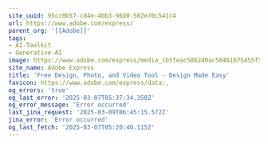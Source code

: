 ```yaml
---
site_uuid: 95cc0b57-cd4e-4bb3-96d0-502e70c541c4
url: https://www.adobe.com/express/
parent_org: '[[Adobe]]'
tags:
- AI-Toolkit
- Generative-AI
image: https://www.adobe.com/express/media_1b5feac50b240ac50461b75455f51032ee15e002d.jpeg?width=1200&format=pjpg&optimize=medium
site_name: Adobe Express
title: 'Free Design, Photo, and Video Tool - Design Made Easy'
favicon: https://www.adobe.com/express/data:,
og_errors: 'true'
og_last_error: '2025-03-07T05:37:34.350Z'
og_error_message: 'Error occurred'
last_jina_request: '2025-03-09T06:45:15.572Z'
jina_error: 'Error occurred'
og_last_fetch: '2025-03-07T05:20:40.115Z'
---
```


